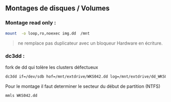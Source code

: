 ## Montages de disques / Volumes

### Montage read only :

```bash
mount  -o loop,ro,noexec img.dd  /mnt
```
> ne remplace pas duplicateur avec un bloqueur Hardware en écriture.


### dc3dd : 

fork de dd qui tolère les clusters défectueux

```bash
dc3dd if=/dev/sdb hof=/mnt/extdrive/WKS042.dd log=/mnt/extdrive/dd_WKS042.log
```

Pour le montage il faut determiner le secteur du début de partition (NTFS)

```bash
mmls WKS042.dd
```